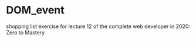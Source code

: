 # DOM_event
shopping list exercise for lecture 12 of the complete web developer in 2020: Zero to Mastery
